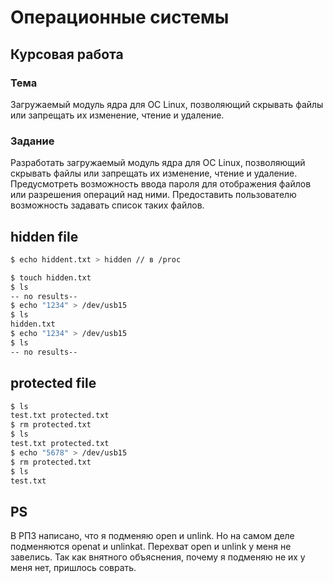 # Операционные системы
## Курсовая работа

### Тема

Загружаемый модуль ядра для ОС Linux, позволяющий скрывать файлы или запрещать их изменение, чтение и удаление.

### Задание

Разработать загружаемый модуль ядра для ОС Linux, позволяющий скрывать файлы или запрещать их изменение, чтение и удаление. Предусмотреть возможность ввода пароля для отображения файлов или разрешения операций над ними. Предоставить пользователю возможность задавать список таких файлов.

## hidden file

```bash
$ echo hiddent.txt > hidden // в /proc

$ touch hidden.txt
$ ls
-- no results--
$ echo "1234" > /dev/usb15
$ ls
hidden.txt
$ echo "1234" > /dev/usb15
$ ls
-- no results--
```

## protected file

```bash
$ ls
test.txt protected.txt
$ rm protected.txt
$ ls 
test.txt protected.txt
$ echo "5678" > /dev/usb15     
$ rm protected.txt
$ ls
test.txt
```

## PS
В РПЗ написано, что я подменяю open и unlink. Но на самом деле подменяются openat и unlinkat. Перехват open и unlink у меня не завелись. Так как внятного объяснения, почему я подменяю не их у меня нет, пришлось соврать.
